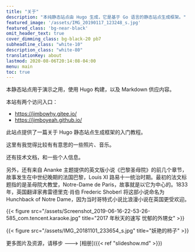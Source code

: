 ```yaml
---
title: "关于"
description: "本纯静态站点由 Hugo 生成，它是基于 Go 语言的静态站点生成框架。"
featured_image: '/assets/IMG_20190117_123248_s.jpg'
featured_class: 'bg-near-black'
omit_header_text: true
cover_dimming_class: bg-black-20 pb7
subheadline_class: "white-10"
description_class: "white-80"
translationKey: about
lastmod: 2020-08-06T20:14:08-04:00
menu: main
toc: true
---
```


本静态站点用于演示之用，使用 Hugo 构建，以及 Markdown 供应内容。
<!-- 
流行的静态站点框架有以下几个：

- Jekyll (基于 Ruby) https://www.jekyll.com.cn/docs/home/
- Hexo (基于 Node.js) https://hexo.io/docs/
- Hugo (基于 Go) https://gohugo.io/documentation/
 -->

本站有两个访问入口：

- https://jimbowhy.gitee.io/
- https://jimboyeah.github.io/

此站点提供了一篇关于 Hugo 静态站点生成框架的入门教程。

这里有我觉得比较有有意思的一些照片、音乐。

还有技术文档，和一些个人信息。

另外，还有来自 Ananke 主题提供的英文版小说《巴黎圣母院》的前几个章节，故事发生在中世纪晚期的法国巴黎，Louis XI 路易十一统治时期。最初的法文标题指的是圣母院大教堂，Notre-Dame de Paris，故事就是以它为中心的。1833 年，英国翻译家弗雷德里克·肖伯 Frederic Shoberl 将这部小说命名为 Hunchback of Notre Dame，因为当时哥特式小说比浪漫小说在英国更受欢迎。

<!-- {{< figure src="/assets/MA201702031402350084-05-02500a000.jpg" height="800" width="1079" title="五指山的小女孩" >}} -->


{{< figure src="/assets/Screenshot_2019-06-16-22-53-26-585_com.tencent.karaoke.jpg" title="2017 年秋天的速写 忧郁的外甥女" >}}

{{< figure src="/assets/IMG_20181101_233654_s.jpg" title="妖艳的柿子" >}}


<!-- {{< figure src="/assets/IMG_20181016_130158.jpg" title="黄玫瑰花瓣" >}} -->
<!-- {{< figure src="/assets/IMG_20181020_204030.jpg" title="燃烧的火柴" >}} -->

更多图片及资源，请移步 ---> [相册]({{< ref "slideshow.md"  >}})